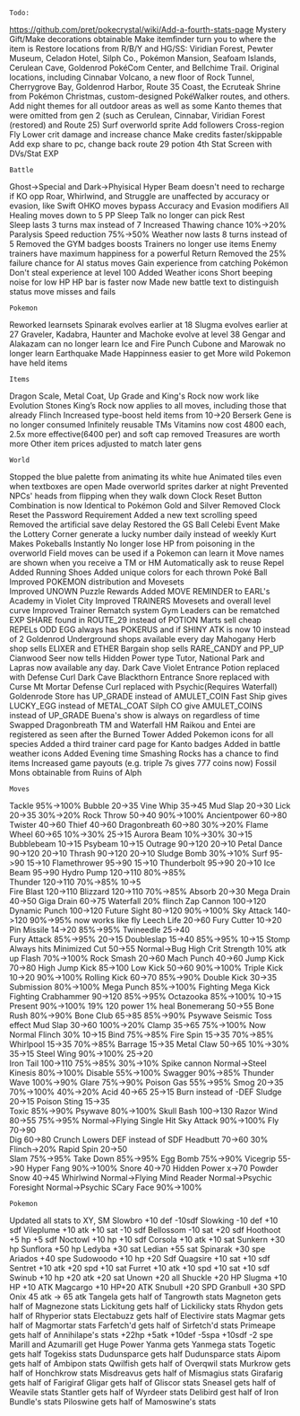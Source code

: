 	Todo:
https://github.com/pret/pokecrystal/wiki/Add-a-fourth-stats-page
Mystery Gift/Make decorations obtainable
Make itemfinder turn you to where the item is
Restore locations from R/B/Y and HG/SS: Viridian Forest, Pewter Museum, Celadon Hotel, Silph Co., Pokémon Mansion, Seafoam Islands, Cerulean Cave, Goldenrod PokéCom Center, and Bellchime Trail. Original locations, including Cinnabar Volcano, a new floor of Rock Tunnel, Cherrygrove Bay, Goldenrod Harbor, Route 35 Coast, the Ecruteak Shrine from Pokémon Christmas, custom-designed PokéWalker routes, and others.
Add night themes for all outdoor areas as well as some Kanto themes that were omitted from gen 2 (such as Cerulean, Cinnabar, Viridian Forest (restored) and Route 25)
Surf overworld sprite
Add followers
Cross-region Fly
Lower crit damage and increase chance
Make credits faster/skippable
Add exp share to pc, change back route 29 potion
4th Stat Screen with DVs/Stat EXP

	Battle
Ghost->Special and Dark->Phyisical
Hyper Beam doesn't need to recharge if KO opp
Roar, Whirlwind, and Struggle are unaffected by accuracy or evasion, like Swift
OHKO moves bypass Accuracy and Evasion modifiers
All Healing moves down to 5 PP
Sleep Talk no longer can pick Rest	
Sleep lasts 3 turns max instead of 7
Increased Thawing chance 10%->20%
Paralysis Speed reduction 75%->50%
Weather now lasts 8 turns instead of 5
Removed the GYM badges boosts
Trainers no longer use items
Enemy trainers have maximum happiness for a powerful Return
Removed the 25% failure chance for AI status moves
Gain experience from catching Pokémon
Don't steal experience at level 100
Added Weather icons
Short beeping noise for low HP
HP bar is faster now
Made new battle text to distinguish status move misses and fails

	Pokemon
Reworked learnsets
Spinarak evolves earlier at 18
Slugma evolves earlier at 27
Graveler, Kadabra, Haunter and Machoke evolve at level 38
Gengar and Alakazam can no longer learn Ice and Fire Punch
Cubone and Marowak no longer learn Earthquake
Made Happinness easier to get
More wild Pokemon have held items

	Items
Dragon Scale, Metal Coat, Up Grade and King's Rock now work like Evolution Stones
King’s Rock now applies to all moves, including those that already Flinch
Increased type-boost held items from 10->20
Berserk Gene is no longer consumed
Infinitely reusable TMs
Vitamins now cost 4800 each, 2.5x more effective(6400 per) and soft cap removed
Treasures are worth more
Other item prices adjusted to match later gens

	World
Stopped the blue palette from animating its white hue
Animated tiles even when textboxes are open
Made overworld sprites darker at night
Prevented NPCs' heads from flipping when they walk down
Clock Reset Button Combination is now Identical to Pokémon Gold and Silver
Removed Clock Reset the Password Requirement
Added a new text scrolling speed
Removed the artificial save delay
Restored the GS Ball Celebi Event
Make the Lottery Corner generate a lucky number daily instead of weekly
Kurt Makes Pokeballs Instantly
No longer lose HP from poisoning in the overworld
Field moves can be used if a Pokemon can learn it
Move names are shown when you receive a TM or HM
Automatically ask to reuse Repel
Added Running Shoes
Added unique colors for each thrown Poké Ball	
Improved POKEMON distribution and Movesets	
Improved UNOWN Puzzle Rewards 
Added MOVE REMINDER to EARL's Academy in Violet City
Improved TRAINERS Movesets and overall level curve
Improved Trainer Rematch system
Gym Leaders can be rematched
EXP SHARE found in ROUTE_29 instead of POTION
Marts sell cheap REPELs
ODD EGG always has POKERUS and if SHINY ATK is now 10 instead of 2
Goldenrod Underground shops available every day
Mahogany Herb shop sells ELIXER and ETHER
Bargain shop sells RARE_CANDY and PP_UP
Cianwood Seer now tells Hidden Power type
Tutor, National Park and Lapras now available any day.
Dark Cave Violet Entrance Potion replaced with Defense Curl
Dark Cave Blackthorn Entrance Snore replaced with Curse
Mt Mortar Defense Curl replaced with Psychic(Requires Waterfall)
Goldenrode Store has UP_GRADE instead of AMULET_COIN
Fast Ship gives LUCKY_EGG instead of METAL_COAT
Silph CO give AMULET_COINS instead of UP_GRADE
Buena's show is always on regardless of time
Swapped Dragonbreath TM and Waterfall HM
Raikou and Entei are registered as seen after the Burned Tower
Added Pokemon icons for all species
Added a third trainer card page for Kanto badges
Added in battle weather icons
Added Evening time
Smashing Rocks has a chance to find items
Increased game payouts (e.g. triple 7s gives 777 coins now)
Fossil Mons obtainable from Ruins of Alph

	Moves
Tackle 					95%->100%
Bubble 					20->35
Vine Whip  		35->45
Mud Slap 		20->30
Lick 			20->35				30%->20%
Rock Throw		50->40				90%->100%
Ancientpower 	60->80
Twister 		40->60
Thief 			40->60
Dragonbreath 	60->80				30%->20%
Flame Wheel		60->65				10%->30%	25->15
Aurora Beam							10%->30%	30->15
Bubblebeam										10->15
Psybeam											10->15
Outrage 		90->120						    20->10
Petal Dance 	90->120							20->10
Thrash 			90->120	  					    20->10
Sludge Bomb							30%->10%
Surf 			95->90							15->10
Flamethrower 	95->90							15->10
Thunderbolt 	95->90	  					    20->10
Ice Beam 		95->90
Hydro Pump		120->110	80%->85%	
Thunder			120->110	70%->85%			10->5	
Fire Blast		120->110
Blizzard		120->110	70%->85%
Absorb			20->30
Mega Drain		40->50
Giga Drain 		60->75
Waterfall 							20% flinch
Zap Cannon 		100->120
Dynamic Punch 	100->120
Future Sight 	80->120  90%->100%
Sky Attack	 	140->120	90%->95%	now works like fly
Leech Life		20->60
Fury Cutter		10->20
Pin Missile  	14->20   85%->95%
Twineedle		25->40		
Fury Attack				85%->95%	20->15
Doubleslap		15->40	85%->95%	10->15
Stomp											Always hits Minimized
Cut				50->55			    Normal->Bug High Crit
Strength							10% atk up
Flash					 70%->100%
Rock Smash 		20->60
Mach Punch		40->60
Jump Kick 		70->80
High Jump Kick  85->100
Low Kick 		50->60	90%->100%
Triple Kick 	10->20	90%->100%
Rolling Kick 	60->70	85%->90%
Double Kick		30->35
Submission		 	  	 80%->100%
Mega Punch				85%->100%		Fighting
Mega Kick								Fighting
Crabhammer 		90->120  85%->95%
Octazooka  				 85%->100%					10->15
Present 				 90%->100%	19% 120 power 1% heal
Bonemerang		50->55
Bone Rush 				 80%->90%
Bone Club		65->85   85%->90%
Psywave 							Seismic Toss effect
Mud Slap		30->60				100%->20%
Clamp 			35->65	 75%->100%  Now Normal Flinch 30%	10->15
Bind 					 75%->85%
Fire Spin 		15->35   70%->85%
Whirlpool 		15->35   70%->85%
Barrage 		15->35
Metal Claw 		50->65				10%->30%	 35->15
Steel Wing				 90%->100%				25->20	
Iron Tail		100->110 75%->85%   30%->10%
Spike cannon						 Normal->Steel
Kinesis 				80%->100%
Disable 				 55%->100%
Swagger					 90%->85%
Thunder Wave 			 100%->90%
Glare 					 75%->90%
Poison Gas 				 55%->95%
Smog			20->35	 70%->100%   40%->20%
Acid			40->65							25->15	Burn instead of -DEF
Sludge											20->15
Poison Sting	15->35	
Toxic									85%->90%
Psywave 				 80%->100%
Skull Bash	    100->130
Razor Wind		80->55	 75%->95%	Normal->Flying Single Hit
Sky Attack				 90%->100%
Fly				70->90	 
Dig				60->80
Crunch								Lowers DEF instead of SDF
Headbutt		70->60				30% Flinch->20%
Rapid Spin 		20->50	
Slam					75%->95%
Take Down				85%->95%
Egg Bomb 				75%->90%
Vicegrip		55->90
Hyper Fang				90%->100%
Snore 			40->70
Hidden Power    x->70
Powder Snow		40->45
Whirlwind		Normal->Flying
Mind Reader		Normal->Psychic
Foresight 		Normal->Psychic
SCary Face				90%->100%

	Pokemon
Updated all stats to XY, SM
Slowbro		+10 def -10sdf
Slowking	-10 def +10 sdf
Vileplume	+10 atk +10 sat -10 sdf
Bellossom	-10 sat +20 sdf
Hoothoot	+5 hp +5 sdf
Noctowl 	+10 hp +10 sdf
Corsola		+10 atk +10 sat
Sunkern		+30 hp
Sunflora	+50 hp
Ledyba		+30 sat
Ledian		+55 sat
Spinarak	+30 spe
Ariados		+40 spe
Sudowoodo 	+10 hp +20 Sdf
Quagsire 	+10 sat +10 sdf
Sentret		+10 atk +20 spd +10 sat
Furret		+10 atk +10 spd +10 sat +10 sdf
Swinub	 	+10 hp +20 atk +20 sat
Unown 		+20 all
Shuckle		+20 HP
Slugma 		+10 HP +10 ATK
Magcargo	+10 HP+20 ATK
Snubull		+20 SPD
Granbull 	+30 SPD
Onix 45 atk -> 65 atk
Tangela gets half of Tangrowth stats
Magneton gets half of Magnezone stats
Lickitung gets half of Lickilicky stats
Rhydon gets half of Rhyperior stats
Electabuzz gets half of Electivire stats
Magmar gets half of Magmortar stats
Farfetch'd gets half of Sirfetch'd stats
Primeape gets half of Annihilape's stats +22hp +5atk +10def -5spa +10sdf -2 spe
Marill and Azumarill get Huge Power
Yanma gets Yanmega stats
Togetic gets half Togekiss stats
Dudunsparce gets half Dudunsparce stats
Aipom gets half of Ambipon stats
Qwilfish gets half of Overqwil stats
Murkrow gets half of Honchkrow stats
Misdreavus gets half of Mismagius stats
Girafarig gets half of Farigiraf
Gligar gets half of Gliscor stats
Sneasel gets half of Weavile stats
Stantler gets half of Wyrdeer stats
Delibird gest half of Iron Bundle's stats
Piloswine gets half of Mamoswine's stats
